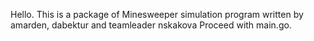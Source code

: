 Hello. This is a package of Minesweeper simulation program written by amarden, dabektur and teamleader nskakova
Proceed with main.go. 